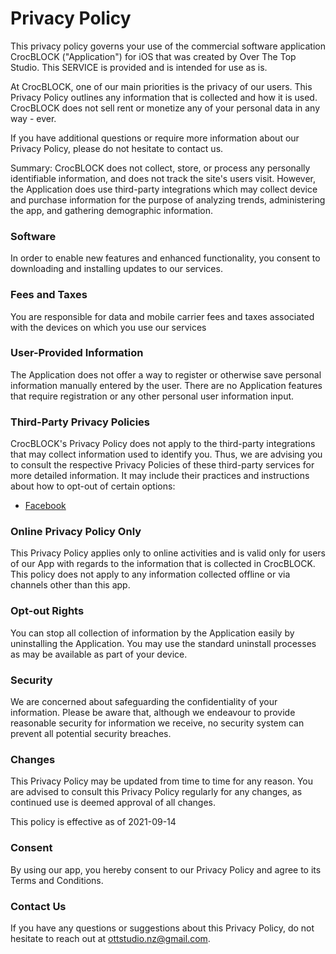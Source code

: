 # Privacy Policy

This privacy policy governs your use of the commercial software application CrocBLOCK ("Application") for iOS that was created by Over The Top Studio. This SERVICE is provided and is intended for use as is.

At CrocBLOCK, one of our main priorities is the privacy of our users. This Privacy Policy outlines any information that is collected and how it is used. CrocBLOCK does not sell rent or monetize any of your personal data in any way - ever.

If you have additional questions or require more information about our Privacy Policy, please do not hesitate to contact us.

Summary: CrocBLOCK does not collect, store, or process any personally identifiable information, and does not track the site's users visit. However, the Application does use third-party integrations which may collect device and purchase information for the purpose of analyzing trends, administering the app, and gathering demographic information.

### Software 

In order to enable new features and enhanced functionality, you consent to downloading and installing updates to our services.

### Fees and Taxes

You are responsible for data and mobile carrier fees and taxes associated with the devices on which you use our services

### User-Provided Information

The Application does not offer a way to register or otherwise save personal information manually entered by the user. There are no Application features that require registration or any other personal user information input.

### Third-Party Privacy Policies

CrocBLOCK's Privacy Policy does not apply to the third-party integrations that may collect information used to identify you. Thus, we are advising you to consult the respective Privacy Policies of these third-party services for more detailed information. It may include their practices and instructions about how to opt-out of certain options:

*   [Facebook](https://www.facebook.com/about/privacy/update/printable)


### Online Privacy Policy Only

This Privacy Policy applies only to online activities and is valid only for users of our App with regards to the information that is collected in CrocBLOCK. This policy does not apply to any information collected offline or via channels other than this app. 

### Opt-out Rights

You can stop all collection of information by the Application easily by uninstalling the Application. You may use the standard uninstall processes as may be available as part of your device.

### Security

We are concerned about safeguarding the confidentiality of your information. Please be aware that, although we endeavour to provide reasonable security for information we receive, no security system can prevent all potential security breaches.

### Changes

This Privacy Policy may be updated from time to time for any reason. You are advised to consult this Privacy Policy regularly for any changes, as continued use is deemed approval of all changes.

This policy is effective as of 2021-09-14

### Consent

By using our app, you hereby consent to our Privacy Policy and agree to its Terms and Conditions.

### Contact Us

If you have any questions or suggestions about this Privacy Policy, do not hesitate to reach out at ottstudio.nz@gmail.com.
